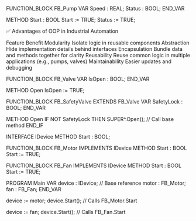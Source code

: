 FUNCTION_BLOCK FB_Pump
VAR
    Speed : REAL;
    Status : BOOL;
END_VAR

METHOD Start : BOOL
Start := TRUE;
Status := TRUE;

✅ Advantages of OOP in Industrial Automation

Feature
Benefit
Modularity
Isolate logic in reusable components
Abstraction
Hide implementation details behind interfaces
Encapsulation
Bundle data and methods together for clarity
Reusability
Reuse common logic in multiple applications (e.g., pumps, valves)
Maintainability
Easier updates and debugging

FUNCTION_BLOCK FB_Valve
VAR
    IsOpen : BOOL;
END_VAR

METHOD Open
IsOpen := TRUE;

FUNCTION_BLOCK FB_SafetyValve EXTENDS FB_Valve
VAR
    SafetyLock : BOOL;
END_VAR

METHOD Open
IF NOT SafetyLock THEN
    SUPER^.Open(); // Call base method
END_IF

INTERFACE IDevice
METHOD Start : BOOL;

FUNCTION_BLOCK FB_Motor IMPLEMENTS IDevice
METHOD Start : BOOL
Start := TRUE;

FUNCTION_BLOCK FB_Fan IMPLEMENTS IDevice
METHOD Start : BOOL
Start := TRUE;

PROGRAM Main
VAR
    device : IDevice;  // Base reference
    motor  : FB_Motor;
    fan    : FB_Fan;
END_VAR

device := motor;
device.Start();  // Calls FB_Motor.Start

device := fan;
device.Start();  // Calls FB_Fan.Start
